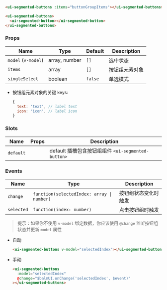 ```html
<ui-segmented-buttons :items="buttonGroupItems"></ui-segmented-buttons>
```

```html
<ui-segmented-buttons>
  <ui-segmented-button></ui-segmented-button>
</ui-segmented-buttons>
```

### Props

| Name                | Type          | Default | Description    |
| ------------------- | ------------- | ------- | -------------- |
| `model` (`v-model`) | array, number | `[]`    | 选中状态       |
| `items`             | array         | `[]`    | 按钮组元素对象 |
| `singleSelect`      | boolean       | `false` | 单选模式       |

- 按钮组元素对象的关键 keys:

  ```js
  {
    text: 'text', // label text
    icon: 'icon', // label icon
  }
  ```

### Slots

| Name      | Props | Description                                        |
| --------- | ----- | -------------------------------------------------- |
| `default` |       | default 插槽包含按钮组组件 `<ui-segmented-button>` |

### Events

| Name       | Type                                       | Description          |
| ---------- | ------------------------------------------ | -------------------- |
| `change`   | `function(selectedIndex: array \| number)` | 按钮组状态变化时触发 |
| `selected` | `function(index: number)`                  | 点击按钮组时触发     |

> 提示：如果你不使用 `v-model` 绑定数据，你应该使用 `@change` 监听按钮组状态并更新 `model` 属性

- 自动

  ```html
  <ui-segmented-buttons v-model="selectedIndex"></ui-segmented-buttons>
  ```

- 手动

  ```html
  <ui-segmented-buttons
    :model="selectedIndex"
    @change="$balmUI.onChange('selectedIndex', $event)"
  ></ui-segmented-buttons>
  ```
